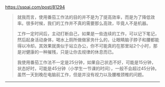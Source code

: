 
https://sspai.com/post/81294

> 就我而言，使用番茄工作法的目的并不是为了提高效率，而是为了降低效率。很多时候，我们的工作并不真的需要那么高效，毕竟人不是机器。
> 
> 工作一定时间后，主动打断自己，如果是一些连续的工作，可以记下笔记，然后起身活动身体，喝水上厕所做做家务什么的，让眼睛脑子脖子和腰都能得以冷却。其效果就类似于站立办公，你不可能真的在那里站2个小时，那是对健康的一种摧残，只是让你去规律的休息而已。
> 
> 我使用番茄工作法不一定是25分钟，如果自己状态不好，可能是15分钟，状态好时，可能是45分钟（小学生一节课的时间），一般不会超过45分钟。虽然一天到晚在电脑前工作，但是并没有视力以及腰椎颈椎的问题。

---



